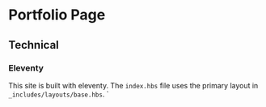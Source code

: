 # Portfolio Page

## Technical

### Eleventy
This site is built with eleventy. The `index.hbs` file uses the
primary layout in `_includes/layouts/base.hbs`. `